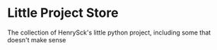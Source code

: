# Little Project Store
The collection of HenrySck's little python project, including some that doesn't make sense
